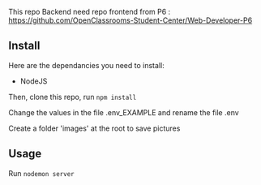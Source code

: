 This repo Backend need repo frontend from P6 : https://github.com/OpenClassrooms-Student-Center/Web-Developer-P6

## Install ##

Here are the dependancies you need to install:
- NodeJS

Then, clone this repo, run `npm install`

Change the values in the file .env_EXAMPLE and rename the file .env

Create a folder 'images' at the root to save pictures

## Usage ##

Run `nodemon server`